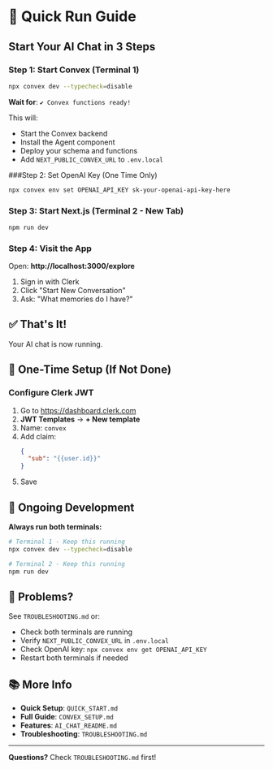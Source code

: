 # 🚀 Quick Run Guide

## Start Your AI Chat in 3 Steps

### Step 1: Start Convex (Terminal 1)

```bash
npx convex dev --typecheck=disable
```

**Wait for**: `✔ Convex functions ready!`

This will:

- Start the Convex backend
- Install the Agent component
- Deploy your schema and functions
- Add `NEXT_PUBLIC_CONVEX_URL` to `.env.local`

###Step 2: Set OpenAI Key (One Time Only)

```bash
npx convex env set OPENAI_API_KEY sk-your-openai-api-key-here
```

### Step 3: Start Next.js (Terminal 2 - New Tab)

```bash
npm run dev
```

### Step 4: Visit the App

Open: **http://localhost:3000/explore**

1. Sign in with Clerk
2. Click "Start New Conversation"
3. Ask: "What memories do I have?"

## ✅ That's It!

Your AI chat is now running.

## 🔧 One-Time Setup (If Not Done)

### Configure Clerk JWT

1. Go to https://dashboard.clerk.com
2. **JWT Templates** → **+ New template**
3. Name: `convex`
4. Add claim:
   ```json
   {
     "sub": "{{user.id}}"
   }
   ```
5. Save

## 📝 Ongoing Development

**Always run both terminals:**

```bash
# Terminal 1 - Keep this running
npx convex dev --typecheck=disable

# Terminal 2 - Keep this running
npm run dev
```

## 🐛 Problems?

See `TROUBLESHOOTING.md` or:

- Check both terminals are running
- Verify `NEXT_PUBLIC_CONVEX_URL` in `.env.local`
- Check OpenAI key: `npx convex env get OPENAI_API_KEY`
- Restart both terminals if needed

## 📚 More Info

- **Quick Setup**: `QUICK_START.md`
- **Full Guide**: `CONVEX_SETUP.md`
- **Features**: `AI_CHAT_README.md`
- **Troubleshooting**: `TROUBLESHOOTING.md`

---

**Questions?** Check `TROUBLESHOOTING.md` first!
